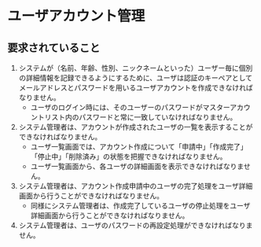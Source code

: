 # ユーザアカウント管理

## 要求されていること

1. システムが（名前、年齢、性別、ニックネームといった）ユーザー毎に個別の詳細情報を記録できるようにするために、ユーザは認証のキーペアとしてメールアドレスとパスワードを用いるユーザアカウントを作成できなければなりません。
    - ユーザのログイン時には、そのユーザーのパスワードがマスターアカウントリスト内のパスワードと常に一致していなければなりません。
2. システム管理者は、アカウントが作成されたユーザの一覧を表示することができなければなりません。
    - ユーザ一覧画面では、アカウント作成について「申請中」「作成完了」「停止中」「削除済み」の状態を把握できなければなりません。
    - ユーザ一覧画面から、各ユーザの詳細画面を表示できなければなりません。
3. システム管理者は、アカウント作成申請中のユーザの完了処理をユーザ詳細画面から行うことができなければなりません。
    - 同様にシステム管理者は、作成完了しているユーザの停止処理をユーザ詳細画面から行うことができなければなりません。
4. システム管理者は、ユーザのパスワードの再設定処理ができなければなりません。


